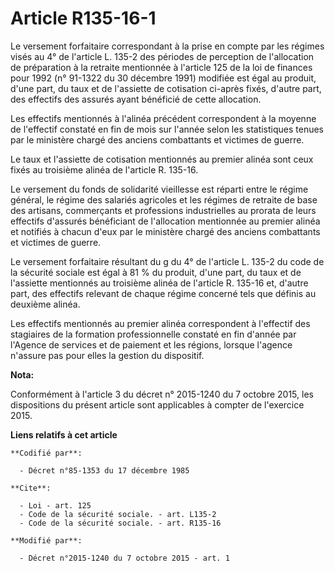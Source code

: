 # Article R135-16-1

Le versement forfaitaire correspondant à la prise en compte par les régimes visés au 4° de l'article L. 135-2 des périodes de
perception de l'allocation de préparation à la retraite mentionnée à l'article 125 de la loi de finances pour 1992 (n°
91-1322 du 30 décembre 1991) modifiée est égal au produit, d'une part, du taux et de l'assiette de cotisation ci-après fixés,
d'autre part, des effectifs des assurés ayant bénéficié de cette allocation. 

Les effectifs mentionnés à l'alinéa précédent correspondent à la moyenne de l'effectif constaté en fin de mois sur l'année
selon les statistiques tenues par le ministère chargé des anciens combattants et victimes de guerre. 

Le taux et l'assiette de cotisation mentionnés au premier alinéa sont ceux fixés au troisième alinéa de l'article R. 135-16. 

Le versement du fonds de solidarité vieillesse est réparti entre le régime général, le régime des salariés agricoles et les
régimes de retraite de base des artisans, commerçants et professions industrielles au prorata de leurs effectifs d'assurés
bénéficiant de l'allocation mentionnée au premier alinéa et notifiés à chacun d'eux par le ministère chargé des anciens
combattants et victimes de guerre. 

Le versement forfaitaire résultant du g du 4° de l'article L. 135-2 du code de la sécurité sociale est égal à 81 % du
produit, d'une part, du taux et de l'assiette mentionnés au troisième alinéa de l'article R. 135-16 et, d'autre part, des
effectifs relevant de chaque régime concerné tels que définis au deuxième alinéa. 

Les effectifs mentionnés au premier alinéa correspondent à l'effectif des stagiaires de la formation professionnelle constaté
en fin d'année par l'Agence de services et de paiement et les régions, lorsque l'agence n'assure pas pour elles la gestion du
dispositif.

**Nota:**

Conformément à l'article 3 du décret n° 2015-1240 du 7 octobre 2015, les dispositions du présent article sont applicables à
compter de l'exercice 2015.

**Liens relatifs à cet article**

	**Codifié par**:

	  - Décret n°85-1353 du 17 décembre 1985

	**Cite**:

	  - Loi - art. 125
	  - Code de la sécurité sociale. - art. L135-2
	  - Code de la sécurité sociale. - art. R135-16

	**Modifié par**:

	  - Décret n°2015-1240 du 7 octobre 2015 - art. 1
